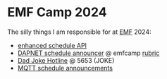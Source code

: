 # EMF Camp 2024

The silly things I am responsible for at [EMF](https://www.emfcamp.org/) 2024:

- [enhanced schedule API](https://github.com/DanNixon/emfcamp-schedule-api/tree/main/adapter)
- [DAPNET schedule announcer](https://github.com/DanNixon/emfcamp-dapnet-schedule-announcer) @ emfcamp [rubric](https://hampager.de/dokuwiki/doku.php?id=rubricgeneral)
- [Dad Joke Hotline](https://github.com/DanNixon/dad-joke-hotline) @ 5653 (JOKE)
- [MQTT schedule announcements](./cloud-apps/schedule-mqtt-announcer/README.md)

